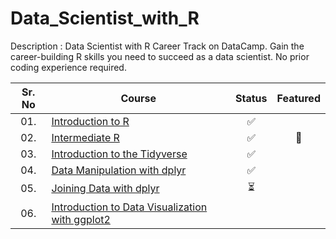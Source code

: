 # Data_Scientist_with_R

Description : Data Scientist with R Career Track on DataCamp.
Gain the career-building R skills you need to succeed as a data scientist. No prior coding experience required.


| Sr. No | Course                                                               |Status|Featured|
|:------:|----------------------------------------------------------------------------|:--:|:--:|
| 01.     | [Introduction to R](/01_Introduction_to_R)|✅||
| 02.     | [Intermediate R](/02_Intermediate_R)|✅|🌟|
| 03.     | [Introduction to the Tidyverse](/03-Introduction_to_the_Tidyverse)|✅| |
| 04.     | [Data Manipulation with dplyr](/04_Data_Manipulation_with_dplyr)|✅| |
| 05.     | [Joining Data with dplyr](/05_Joining_Data_with_dplyr)|⏳| |
| 06.     | [Introduction to Data Visualization with ggplot2]()|| |